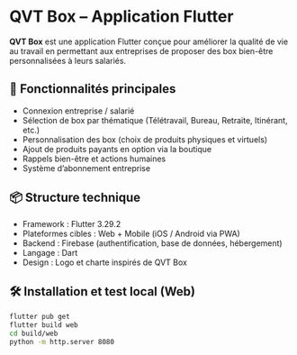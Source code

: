 # QVT Box – Application Flutter

**QVT Box** est une application Flutter conçue pour améliorer la qualité de vie au travail en permettant aux entreprises de proposer des box bien-être personnalisées à leurs salariés.

## 🚀 Fonctionnalités principales

- Connexion entreprise / salarié
- Sélection de box par thématique (Télétravail, Bureau, Retraite, Itinérant, etc.)
- Personnalisation des box (choix de produits physiques et virtuels)
- Ajout de produits payants en option via la boutique
- Rappels bien-être et actions humaines
- Système d’abonnement entreprise

## 📦 Structure technique

- Framework : Flutter 3.29.2
- Plateformes cibles : Web + Mobile (iOS / Android via PWA)
- Backend : Firebase (authentification, base de données, hébergement)
- Langage : Dart
- Design : Logo et charte inspirés de QVT Box

## 🛠️ Installation et test local (Web)

```bash
flutter pub get
flutter build web
cd build/web
python -m http.server 8080
